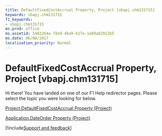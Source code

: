 ```yaml
---
title: DefaultFixedCostAccrual Property, Project [vbapj.chm131715]
keywords: vbapj.chm131715
f1_keywords:
- vbapj.chm131715
ms.prod: office
ms.assetid: 5482264a-f8e9-4ba9-b17e-1e89a82912b5
ms.date: 06/08/2017
localization_priority: Normal
---
```



# DefaultFixedCostAccrual Property, Project [vbapj.chm131715]

Hi there! You have landed on one of our F1 Help redirector pages. Please select the topic you were looking for below.

[Project.DefaultFixedCostAccrual Property (Project)](https://msdn.microsoft.com/library/24acadcb-6eed-6b5e-ca50-5b509a7e4af0%28Office.15%29.aspx)

[Application.DateOrder Property (Project)](https://msdn.microsoft.com/library/9eba39c8-6e4a-3b8c-69c3-82e078269cda%28Office.15%29.aspx)

[!include[Support and feedback](~/includes/feedback-boilerplate.md)]